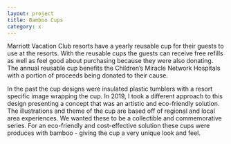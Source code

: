 ```yaml
---
layout: project
title: Bamboo Cups
category: x
---
```

<!--StartFragment-->

Marriott Vacation Club resorts have a yearly reusable cup for their guests to use at the resorts. With the reusable cups the guests can receive free refills as well as feel good about purchasing because they were also donating. The annual reusable cup benefits the Children’s Miracle Network Hospitals with a portion of proceeds being donated to their cause.

In the past the cup designs were insulated plastic tumblers with a resort specific image wrapping the cup. In 2019, I took a different approach to this design presenting a concept that was an artistic and eco-friendly solution. The illustrations and theme of the cup are based off of regional and local area experiences. We wanted these to be a collectible and commemorative series. For an eco-friendly and cost-effective solution these cups were produces with bamboo - giving the cup a very unique look and feel.

<!--EndFragment-->